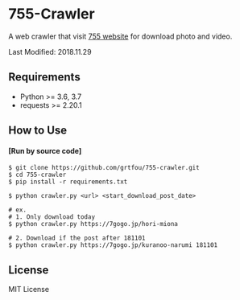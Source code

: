 # 755-Crawler
A web crawler that visit [755 website][1] for download photo and video.

Last Modified: 2018.11.29

## Requirements
* Python >= 3.6, 3.7
* requests >= 2.20.1

## How to Use
#### [Run by source code]
```
$ git clone https://github.com/grtfou/755-crawler.git
$ cd 755-crawler
$ pip install -r requirements.txt

$ python crawler.py <url> <start_download_post_date>

# ex.
# 1. Only download today
$ python crawler.py https://7gogo.jp/hori-miona

# 2. Download if the post after 181101
$ python crawler.py https://7gogo.jp/kuranoo-narumi 181101
```

## License
MIT License

[1]: http://7gogo.jp "755"
